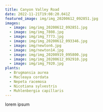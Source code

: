 ```yaml
---
title: Canyon Valley Road
date: 2022-11-21T19:08:20.041Z
featured_image: img/img_20200612_092851.jpg
images:
  - image: img/img_20200612_092851.jpg
  - image: img/img_7808.jpg
  - image: img/img_7773.jpg
  - image: img/img_20200612_093346.jpg
  - image: img/newton6.jpg
  - image: img/newton14.jpg
  - image: img/img_20200919_095800.jpg
  - image: img/img_20200612_092910.jpg
  - image: img/img_7920.jpg
plants:
  - Brugmansia aurea
  - Macleaya cordata
  - Nepeta racemosa
  - Nicotiana sylvestris
  - Muhlenbergia capillaris
---
```

l﻿orem ipsum